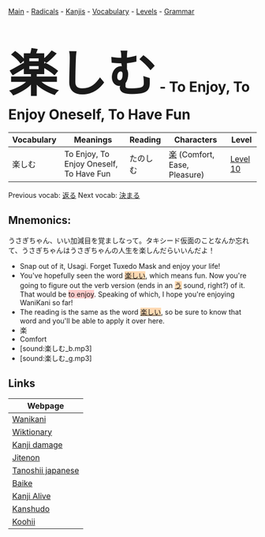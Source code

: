 <style> bigfont {font-size: 100px}</style>
[Main](../README.md) -
[Radicals](../radicals.md) -
[Kanjis](../kanjis.md) -
[Vocabulary](../vocabulary.md) -
[Levels](../levels.md) -
[Grammar](../grammar.md)
# <bigfont> 楽しむ</bigfont> - To Enjoy, To Enjoy Oneself, To Have Fun 

| Vocabulary | Meanings | Reading | Characters | Level |
| --- | --- | --- | --- | --- |
| 楽しむ | To Enjoy, To Enjoy Oneself, To Have Fun | たのしむ |  [楽](../kanjis/楽.md) (Comfort, Ease, Pleasure) | [Level 10](../levels/wk_level10.md) |

Previous vocab: [返る](返る.md) Next vocab: [決まる](決まる.md) 

## Mnemonics:
うさぎちゃん、いい加減目を覚ましなって。タキシード仮面のことなんか忘れて、うさぎちゃんはうさぎちゃんの人生を楽しんだらいいんだよ！
* Snap out of it, Usagi. Forget Tuxedo Mask and enjoy your life!
* You've hopefully seen the word <span style="background-color:#fed8b1"> [楽しい](https://jisho.org/search/楽しい)</span>, which means fun. Now you're going to figure out the verb version (ends in an <span style="background-color:#fed8b1"> [う](https://jisho.org/search/う)</span> sound, right?) of it. That would be <span style="background-color:#ffcccb"> to enjoy</span>. Speaking of which, I hope you're enjoying WaniKani so far!
* The reading is the same as the word <span style="background-color:#fed8b1"> [楽しい](https://jisho.org/search/楽しい)</span>, so be sure to know that word and you'll be able to apply it over here.
* 楽
* Comfort
* [sound:楽しむ_b.mp3]
* [sound:楽しむ_g.mp3]


## Links 

| Webpage |
| --- |
| [Wanikani          ](https://www.wanikani.com/kanji/楽しむ) |
| [Wiktionary        ](https://en.wiktionary.org/wiki/楽しむ) |
| [Kanji damage      ](http://www.kanjidamage.com/kanji/search?utf8=✓&q=楽しむ) |
| [Jitenon           ](https://jitenon.com/kanji/楽しむ) |
| [Tanoshii japanese ](https://www.tanoshiijapanese.com/dictionary/kanji.cfm?k=楽しむ) |
| [Baike             ](https://baike.baidu.com/item/楽しむ) |
| [Kanji Alive       ](https://app.kanjialive.com/楽しむ) |
| [Kanshudo          ](https://www.kanshudo.com/searchmn?q=楽しむ) |
| [Koohii            ](https://kanji.koohii.com/study/kanji/楽しむ) |
